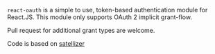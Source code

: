 `react-oauth` is a simple to use, token-based authentication module for React.JS. This module only supports OAuth 2 implicit grant-flow.

Pull request for additional grant types are welcome.

Code is based on [satellizer](https://github.com/sahat/satellizer)
